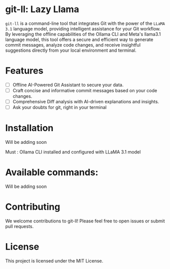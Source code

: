 # git-ll: Lazy Llama

`git-ll` is a command-line tool that integrates Git with the power of the `LLaMA 3.1` language model, providing intelligent assistance for your Git workflow. By leveraging the offline capabilities of the Ollama CLI and Meta's llama3.1 language model, this tool offers a secure and efficient way to generate commit messages, analyze code changes, and receive insightful suggestions directly from your local environment and terminal.

# Features
- [ ] Offline AI-Powered Git Assistant to secure your data.
- [ ] Craft concise and informative commit messages based on your code changes.
- [ ] Comprehensive Diff analysis with AI-driven explanations and insights.
- [ ] Ask your doubts for git, right in your terminal

# Installation

Will be adding soon

Must : Ollama CLI installed and configured with LLaMA 3.1 model

# Available commands:

Will be adding soon

# Contributing
We welcome contributions to git-ll! Please feel free to open issues or submit pull requests.

# License
This project is licensed under the MIT License.
